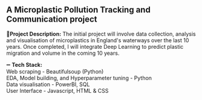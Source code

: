 ## A Microplastic Pollution Tracking and Communication project

📑**Project Description:** The initial project will involve data collection, analysis and visualisation of microplastics in England's waterways over the last 10 years. Once completed, I will integrate Deep Learning to predict plastic migration and volume in the coming 10 years.

➖ **Tech Stack:** 
<br>Web scraping - Beautifulsoup (Python)
<br>EDA, Model building, and Hyperparameter tuning - Python
<br>Data visualisation - PowerBI, SQL
<br>User Interface - Javascript, HTML & CSS
                



